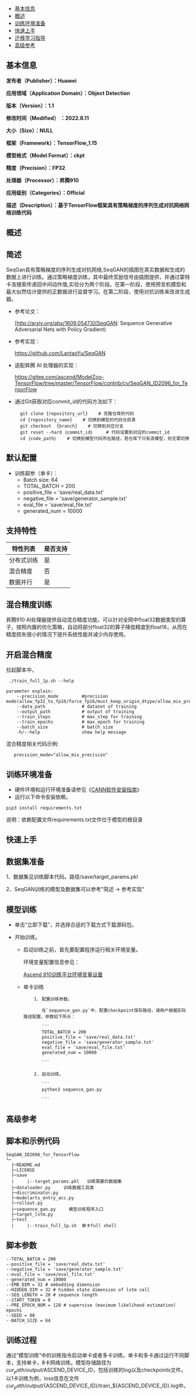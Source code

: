 - [基本信息](#基本信息.md)
- [概述](#概述.md)
- [训练环境准备](#训练环境准备.md)
- [快速上手](#快速上手.md)
- [迁移学习指导](#迁移学习指导.md)
- [高级参考](#高级参考.md)
<h2 id="基本信息.md">基本信息</h2>

**发布者（Publisher）：Huawei**

**应用领域（Application Domain）：Object Detection**

**版本（Version）：1.1**

**修改时间（Modified） ：2022.8.11**

**大小（Size）：NULL**

**框架（Framework）：TensorFlow_1.15**

**模型格式（Model Format）：ckpt**

**精度（Precision）：FP32**

**处理器（Processor）：昇腾910**

**应用级别（Categories）：Official**

**描述（Description）：基于TensorFlow框架具有策略梯度的序列生成对抗网络网络训练代码**

<h2 id="概述.md">概述</h2>

## 简述<a name="section194554031510"></a>

SeqGan具有策略梯度的序列生成对抗网络,SeqGAN的插图在真实数据和生成的数据上进行训练。通过策略梯度训练，其中最终奖励信号由插图提供，并通过蒙特卡洛搜索传递回中间动作值,实验分为两个阶段。在第一阶段，使用预言机模型和最大似然估计提供的正数据进行监督学习。在第二阶段，使用对抗训练来改进生成器。

- 参考论文：
  
  [http://arxiv.org/abs/1609.05473](SeqGAN: Sequence Generative Adversarial Nets with Policy Gradient)

- 参考实现：

  https://github.com/LantaoYu/SeqGAN

- 适配昇腾 AI 处理器的实现：
  
  https://gitee.com/ascend/ModelZoo-TensorFlow/tree/master/TensorFlow/contrib/cv/SeqGAN_ID2096_for_TensorFlow

- 通过Git获取对应commit\_id的代码方法如下：
  
        git clone {repository_url}    # 克隆仓库的代码
        cd {repository_name}    # 切换到模型的代码仓目录
        git checkout  {branch}    # 切换到对应分支
        git reset --hard ｛commit_id｝     # 代码设置到对应的commit_id
        cd ｛code_path｝    # 切换到模型代码所在路径，若仓库下只有该模型，则无需切换
    

## 默认配置<a name="section91661242121611"></a>

-   训练超参（单卡）：
    - Batch size: 64
    - TOTAL_BATCH = 200
    - positive_file = 'save/real_data.txt'
    - negative_file = 'save/generator_sample.txt'
    - eval_file = 'save/eval_file.txt'
    - generated_num = 10000


## 支持特性<a name="section1899153513554"></a>

| 特性列表   | 是否支持 |
| ---------- | -------- |
| 分布式训练 | 是       |
| 混合精度   | 否      |
| 数据并行   | 是       |


## 混合精度训练<a name="section168064817164"></a>

昇腾910 AI处理器提供自动混合精度功能，可以针对全网中float32数据类型的算子，按照内置的优化策略，自动将部分float32的算子降低精度到float16，从而在精度损失很小的情况下提升系统性能并减少内存使用。

## 开启混合精度<a name="section20779114113713"></a>

拉起脚本中，

```
 ./train_full_1p.sh --help

parameter explain:
    --precision_mode         #precision mode(allow_fp32_to_fp16/force_fp16/must_keep_origin_dtype/allow_mix_precision)
    --data_path              # dataset of training
    --output_path            # output of training
    --train_steps            # max_step for training
    --train_epochs           # max_epoch for training
    --batch_size             # batch size
    -h/--help                show help message
```

混合精度相关代码示例:

 ```
    precision_mode="allow_mix_precision"

 ```

<h2 id="训练环境准备.md">训练环境准备</h2>

-  硬件环境和运行环境准备请参见《[CANN软件安装指南](https://support.huawei.com/enterprise/zh/ascend-computing/cann-pid-251168373?category=installation-update)》
-  运行以下命令安装依赖。
```
pip3 install requirements.txt
```
说明：依赖配置文件requirements.txt文件位于模型的根目录

<h2 id="快速上手.md">快速上手</h2>

## 数据集准备<a name="section361114841316"></a>

1、数据集见训练脚本代码。路径/save/target_params.pkl

2、SeqGAN训练的模型及数据集可以参考"简述 -> 参考实现"


## 模型训练<a name="section715881518135"></a>

- 单击“立即下载”，并选择合适的下载方式下载源码包。
- 开始训练。

    - 启动训练之前，首先要配置程序运行相关环境变量。

      环境变量配置信息参见：

      [Ascend 910训练平台环境变量设置](https://gitee.com/ascend/modelzoo/wikis/Ascend%20910%E8%AE%AD%E7%BB%83%E5%B9%B3%E5%8F%B0%E7%8E%AF%E5%A2%83%E5%8F%98%E9%87%8F%E8%AE%BE%E7%BD%AE?sort_id=3148819)

    - 单卡训练


              1. 配置训练参数。
            
                 在`sequence_gan.py`中，配置checkpoint保存路径，请用户根据实际路径配置，参数如下所示：
            
                 ```
                 TOTAL_BATCH = 200
                 positive_file = 'save/real_data.txt'
                 negative_file = 'save/generator_sample.txt'
                 eval_file = 'save/eval_file.txt'
                 generated_num = 10000

                 ```
            
              2. 启动训练。
            
                 ```
                 python3 sequence_gan.py 

                 ```
            


<h2 id="高级参考.md">高级参考</h2>

## 脚本和示例代码

```
SeqGAN_ID2096_for_TensorFlow 
└─
  ├─README.md
  ├─LICENSE  
  ├─save
  |     |--target_params.pkl   训练需要的数据集
  ├─dataloader.py     训练数据工具类 
  ├─discriminator.py    
  ├─modelarts_entry_acc.py   
  ├─rollout.py     
  ├─sequence_gan.py     模型训练程序入口
  ├─target_lstm.py
  ├─test
  |     |--train_full_1p.sh  单卡full shell
```

## 脚本参数<a name="section6669162441511"></a>

```
--TOTAL_BATCH = 200
--positive_file = 'save/real_data.txt'
--negative_file = 'save/generator_sample.txt'
--eval_file = 'save/eval_file.txt'
--generated_num = 10000
--EMB_DIM = 32 # embedding dimension
--HIDDEN_DIM = 32 # hidden state dimension of lstm cell
--SEQ_LENGTH = 20 # sequence length
--START_TOKEN = 0
--PRE_EPOCH_NUM = 120 # supervise (maximum likelihood estimation) epochs
--SEED = 88
--BATCH_SIZE = 64

```

## 训练过程<a name="section1589455252218"></a>

通过“模型训练”中的训练指令启动单卡或者多卡训练。单卡和多卡通过运行不同脚本，支持单卡，8卡网络训练。模型存储路径为${cur_path}/output/$ASCEND_DEVICE_ID，包括训练的log以及checkpoints文件。以1卡训练为例，loss信息在文件${cur_path}/output/${ASCEND_DEVICE_ID}/train_${ASCEND_DEVICE_ID}.log中。